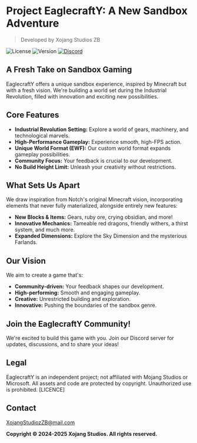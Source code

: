 # Project EaglecraftY: A New Sandbox Adventure

> Developed by Xojang Studios ZB

![License](https://img.shields.io/badge/License-proprietary-red)
![Version](https://img.shields.io/badge/Version-v0.0-blue)
[![Discord](https://img.shields.io/badge/Discord-Join%20Our%20Server-7289DA?logo=discord)](https://discord.gg/acN93WBRC5)

## A Fresh Take on Sandbox Gaming

EaglecraftY offers a unique sandbox experience, inspired by Minecraft but with a fresh vision.  We're building a world set during the Industrial Revolution, filled with innovation and exciting new possibilities.

## Core Features

* **Industrial Revolution Setting:** Explore a world of gears, machinery, and technological marvels.
* **High-Performance Gameplay:** Experience smooth, high-FPS action.
* **Unique World Format (EWF):**  Our custom world format expands gameplay possibilities.
* **Community Focus:** Your feedback is crucial to our development.
* **No Build Height Limit:** Unleash your creativity without restrictions.

## What Sets Us Apart

We draw inspiration from Notch's original Minecraft vision, incorporating elements that never fully materialized, alongside entirely new features:

* **New Blocks & Items:** Gears, ruby ore, crying obsidian, and more!
* **Innovative Mechanics:** Tameable red dragons, friendly withers, a thirst system, and much more.
* **Expanded Dimensions:** Explore the Sky Dimension and the mysterious Farlands.

## Our Vision

We aim to create a game that's:

* **Community-driven:** Your feedback shapes our development.
* **High-performing:** Smooth and engaging gameplay.
* **Creative:**  Unrestricted building and exploration.
* **Innovative:** Pushing the boundaries of the sandbox genre.

## Join the EaglecraftY Community!

We're excited to build this game with you. Join our Discord server for updates, discussions, and to share your ideas!

## Legal

EaglecraftY is an independent project; not affiliated with Mojang Studios or Microsoft. All assets and code are protected by copyright. Unauthorized use is prohibited. [LICENCE]

## Contact

XojangStudiozZB@mail.com

**Copyright © 2024-2025 Xojang Studios. All rights reserved.**